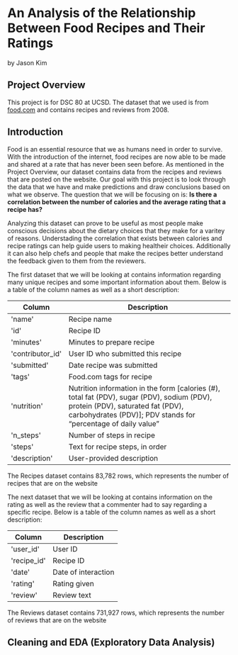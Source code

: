 # An Analysis of the Relationship Between Food Recipes and Their Ratings 

by Jason Kim

## Project Overview

This project is for DSC 80 at UCSD. The dataset that we used is from [food.com](https://www.food.com) and contains recipes and reviews from 2008.


## Introduction

Food is an essential resource that we as humans need in order to survive. With the introduction of the internet, food recipes are now able to be made and shared at a rate that has never been seen before. As mentioned in the Project Overview, our dataset contains data from the recipes and reviews that are posted on the website. Our goal with this project is to look through the data that we have and make predictions and draw conclusions based on what we observe. The question that we will be focusing on is: **Is there a correlation between the number of calories and the average rating that a recipe has?**

Analyzing this dataset can prove to be useful as most people make conscious decisions about the dietary choices that they make for a varitey of reasons. Understading the correlation that exists between calories and recipe ratings can help guide users to making healtheir choices. Additionally it can also help chefs and people that make the recipes better understand the feedback given to them from the reviewers.

The first dataset that we will be looking at contains information regarding many unique recipes and some important information about them. Below is a table of the column names as well as a short description:

| Column          | Description                                                  |
| --------------- | ------------------------------------------------------------ |
| 'name'           | Recipe name                                                  |
| 'id'             | Recipe ID                                                    |
| 'minutes'        | Minutes to prepare recipe                                    |
| 'contributor_id' | User ID who submitted this recipe                            |
| 'submitted'      | Date recipe was submitted                                    |
| 'tags'           | Food.com tags for recipe                                     |
| 'nutrition'      | Nutrition information in the form [calories (#), total fat (PDV), sugar (PDV), sodium (PDV), protein (PDV), saturated fat (PDV), carbohydrates (PDV)]; PDV stands for “percentage of daily value” |
| 'n_steps'        | Number of steps in recipe                                    |
| 'steps'          | Text for recipe steps, in order                              |
| 'description'    | User-provided description                                    |

The Recipes dataset contains 83,782 rows, which represents the number of recipes that are on the website

The next dataset that we will be looking at contains information on the rating as well as the review that a commenter had to say regarding a specific recipe. Below is a table of the column names as well as a short description:

| Column     | Description          |
|------------|----------------------|
| 'user_id'  | User ID              |
| 'recipe_id'| Recipe ID            |
| 'date'     | Date of interaction  |
| 'rating'   | Rating given         |
| 'review'   | Review text          |

The Reviews dataset contains 731,927 rows, which represents the number of reviews that are on the website

## Cleaning and EDA (Exploratory Data Analysis)
